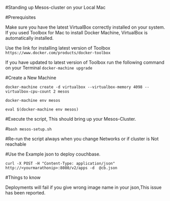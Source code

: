 #Standing up Mesos-cluster on your Local Mac

#Prerequisites

Make sure you have the latest VirtualBox correctly installed on your system. If you used Toolbox for Mac to install Docker Machine, VirtualBox is automatically installed.

Use the link for installing latest version of Toolbox
`https://www.docker.com/products/docker-toolbox`

If you have updated to latest version of Toolbox run the following command on your Terminal
`docker-machine upgrade`


#Create a New Machine

```
docker-machine create -d virtualbox --virtualbox-memory 4098 --virtualbox-cpu-count 2 mesos

docker-machine env mesos

eval $(docker-machine env mesos)

```

#Execute the script, This should bring up your Mesos-Cluster.

#`bash mesos-setup.sh`

#Re-run the script always when you change Networks or if cluster is Not reachable



#Use the Example json to deploy couchbase. 

`curl -X POST -H "Content-Type: application/json" http://<yourmarathonip>:8080/v2/apps -d  @cb.json`


#Things to know

Deployments will fail if you give wrong image name in your json,This issue has been reported.





